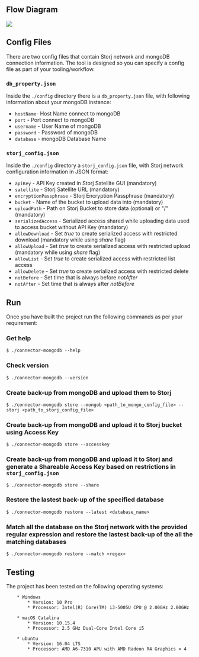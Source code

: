 ## Flow Diagram

![](https://github.com/storj-thirdparty/connector-mongodb/blob/master/README.assets/arch.drawio.png)

## Config Files

There are two config files that contain Storj network and mongoDB connection information. The tool is designed so you can specify a config file as part of your tooling/workflow. 

### `db_property.json`

Inside the `./config` directory there is a `db_property.json` file, with following information about your mongoDB instance:

* `hostName`- Host Name connect to mongoDB
* `port` - Port connect to mongoDB
* `username` - User Name of mongoDB
* `password` - Password of mongoDB
* `database` - mongoDB Database Name

### `storj_config.json`

Inside the `./config` directory a `storj_config.json` file, with Storj network configuration information in JSON format:

* `apiKey` - API Key created in Storj Satellite GUI (mandatory)
* `satellite` - Storj Satellite URL (mandatory)
* `encryptionPassphrase` - Storj Encryption Passphrase (mandatory)
* `bucket` - Name of the bucket to upload data into (mandatory)
* `uploadPath` - Path on Storj Bucket to store data (optional) or "/" (mandatory)
* `serializedAccess` - Serialized access shared while uploading data used to access bucket without API Key (mandatory)
* `allowDownload` - Set *true* to create serialized access with restricted download (mandatory while using *share* flag)
* `allowUpload` - Set *true* to create serialized access with restricted upload (mandatory while using *share* flag)
* `allowList` - Set *true* to create serialized access with restricted list access
* `allowDelete` - Set *true* to create serialized access with restricted delete
* `notBefore` - Set time that is always before *notAfter*
* `notAfter` - Set time that is always after *notBefore*

## Run

Once you have built the project run the following commands as per your requirement:

### Get help

```
$ ./connector-mongodb --help
```

### Check version

```
$ ./connector-mongodb --version
```

### Create back-up from mongoDB and upload them to Storj

```
$ ./connector-mongodb store --mongob <path_to_mongo_config_file> --storj <path_to_storj_config_file>
```

### Create back-up from mongoDB and upload it to Storj bucket using Access Key

```
$ ./connector-mongodb store --accesskey
```

### Create back-up from mongoDB and upload it to Storj and generate a Shareable Access Key based on restrictions in `storj_config.json`

```
$ ./connector-mongodb store --share
```

### Restore the lastest back-up of the specified database

```
$ ./connector-mongodb restore --latest <database_name>
```

### Match all the database on the Storj network with the provided regular expression and restore the lastest back-up of the all the matching databases

```
$ ./connector-mongodb restore --match <regex>
```

## Testing

The project has been tested on the following operating systems:

```
	* Windows
		* Version: 10 Pro
		* Processor: Intel(R) Core(TM) i3-5005U CPU @ 2.00GHz 2.00GHz

	* macOS Catalina
		* Version: 10.15.4
		* Processor: 2.5 GHz Dual-Core Intel Core i5

	* ubuntu
		* Version: 16.04 LTS
		* Processor: AMD A6-7310 APU with AMD Radeon R4 Graphics × 4
```
